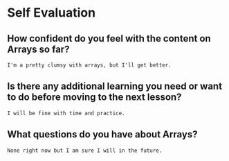 # Self Evaluation

## How confident do you feel with the content on Arrays so far?
    I'm a pretty clumsy with arrays, but I'll get better.
## Is there any additional learning you need or want to do before moving to the next lesson?
    I will be fine with time and practice.  
## What questions do you have about Arrays?
    None right now but I am sure I will in the future.  
